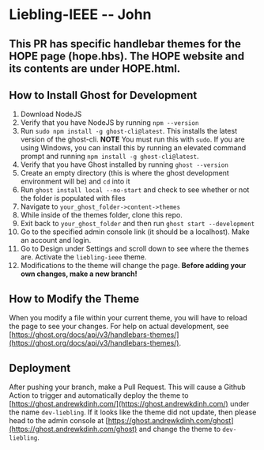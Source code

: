 # Liebling-IEEE -- John

## This PR has specific handlebar themes for the HOPE page (hope.hbs). The HOPE website and its contents are under HOPE.html.

## How to Install Ghost for Development
1. Download NodeJS
2. Verify that you have NodeJS by running `npm --version`
3. Run `sudo npm install -g ghost-cli@latest`. This installs the latest version of the ghost-cli. **NOTE** You must run this with `sudo`. If you are using Windows, you can install this by running an elevated command prompt and running `npm install -g ghost-cli@latest`.
4. Verify that you have Ghost installed by running `ghost --version`
5. Create an empty directory (this is where the ghost development environment will be) and `cd` into it
6. Run `ghost install local --no-start` and check to see whether or not the folder is populated with files
7. Navigate to `your_ghost_folder->content->themes`
8. While inside of the themes folder, clone this repo.
9. Exit back to `your_ghost_folder` and then run `ghost start --development`
10. Go to the specified admin console link (it should be a localhost). Make an account and login.
11. Go to Design under Settings and scroll down to see where the themes are. Activate the `liebling-ieee` theme.
12. Modifications to the theme will change the page. **Before adding your own changes, make a new branch!**

## How to Modify the Theme
When you modify a file within your current theme, you will have to reload the page to see your changes. For help on actual development, see [https://ghost.org/docs/api/v3/handlebars-themes/](https://ghost.org/docs/api/v3/handlebars-themes/).

## Deployment
After pushing your branch, make a Pull Request. This will cause a Github Action to trigger and automatically deploy the theme to [https://ghost.andrewkdinh.com/](https://ghost.andrewkdinh.com/) under the name `dev-liebling`. If it looks like the theme did not update, then please head to the admin console at [https://ghost.andrewkdinh.com/ghost](https://ghost.andrewkdinh.com/ghost) and change the theme to `dev-liebling`.
